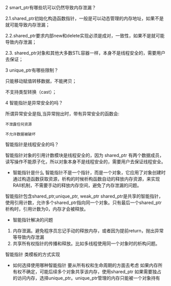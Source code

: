 2 smart_ptr有哪些坑可以仍然导致内存泄漏？

 2.1.shared_ptr初始化构造函数指针，一般是可以动态管理的内存地址，如果不是就可能导致内存泄漏；

 2.2.shared_ptr要求内部new和delete实现必须是成对，一致性，如果不是就可能导致内存泄漏；

 2.3. shared_ptr对象和其他大多数STL容器一样，本身不是线程安全的，需要用户去保证；

3 unique_ptr有哪些限制？

只能移动赋值转移数据，不能拷贝；

不支持类型转换（cast）；

4 智能指针是异常安全的吗？

 

所谓异常安全是指,当异常抛出时，带有异常安全的函数会:

    不泄露任何资源

    不允许数据被破坏

智能指针是线程安全的吗？



智能指针对象的引用计数模块是线程安全的，因为 shared_ptr 有两个数据成员，读写操作不能原子化，所以对象本身不是线程安全的，需要用户去保证线程安全。


 - 智能指针是什么
智能指针不是一个指针，而是一个对象，它应用了对象创建时通过构造函数获取资源，析构的时候析构函数自动的释放内存资源，来实现RAII机制，不需要手动的释放内存空间，避免了内存泄漏的问题。

智能指针包含shared_ptr,unique_ptr, weak_ptr
shared_ptr是共享的智能指针，使用引用计数，允许多个shared_ptr指向同一个对象。只有最后一个shared_ptr析构时，引用计数为0，内存才会被释放。




 - 智能指针解决的问题
1. 内存泄漏。避免程序员忘记手动的释放内存，或者因为提前return，抛出异常等导致内存泄漏
2. 共享所有权指针的传播和释放。比如多线程使用同一个对象时的析构问题。


智能指针
类模板的方式实现

 - 如何选择使用哪种智能指针
要从所有权和生命周期的方面去考虑
如果内存所有权不确定，可能后续多个对象共享该内存，使用shared_ptr
如果需要独占的访问内存，选择unique_ptr。unique_ptr管理的内存只能被一个对象持有

